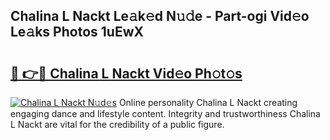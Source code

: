 ## Chalina L Nackt Le𝚊k𝚎d N𝚞𝚍e - Part-ogi Vid𝚎o Le𝚊ks Photos 1uEwX

# <h2><a href="http://fb51ire.evod.top/?m=Chalina+L+Nackt">🔗 👉🔴 Chalina L Nackt Vid𝚎o Ph𝚘t𝚘s</a></h2>

[![Chalina L Nackt N𝚞d𝚎s](https://i.imgur.com/8V9OHl7.gif)](http://fb51ire.evod.top/?m=Chalina+L+Nackt)
Online personality Chalina L Nackt creating engaging dance and lifestyle content. Integrity and trustworthiness Chalina L Nackt are vital for the credibility of a public figure. 
